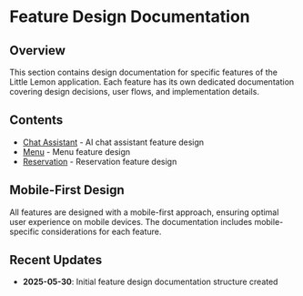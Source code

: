 # Feature Design Documentation

## Overview

This section contains design documentation for specific features of the Little Lemon application. Each feature has its own dedicated documentation covering design decisions, user flows, and implementation details.

## Contents

- [Chat Assistant](./chat-assistant/) - AI chat assistant feature design
- [Menu](./menu/) - Menu feature design
- [Reservation](./reservation/) - Reservation feature design

## Mobile-First Design

All features are designed with a mobile-first approach, ensuring optimal user experience on mobile devices. The documentation includes mobile-specific considerations for each feature.

## Recent Updates

- **2025-05-30**: Initial feature design documentation structure created
